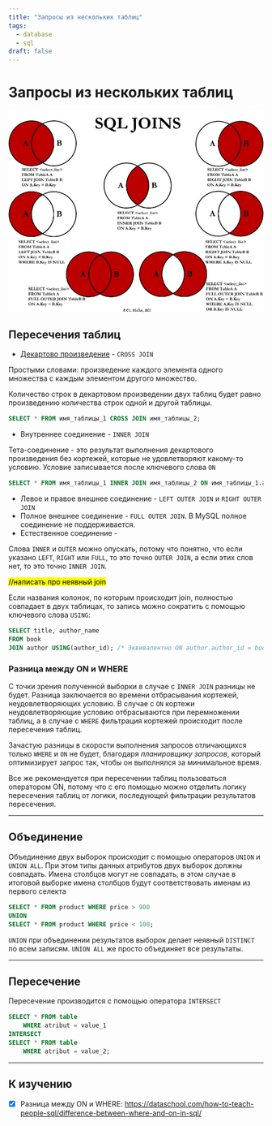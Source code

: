 ```yaml
---
title: "Запросы из нескольких таблиц"
tags:
  - database
  - sql
draft: false
---
```


# Запросы из нескольких таблиц

![Join types](../../images/joins.jpg)

## Пересечения таблиц

- [Декартово произведение](https://ru.wikipedia.org/wiki/%D0%9F%D1%80%D1%8F%D0%BC%D0%BE%D0%B5_%D0%BF%D1%80%D0%BE%D0%B8%D0%B7%D0%B2%D0%B5%D0%B4%D0%B5%D0%BD%D0%B8%D0%B5) - `CROSS JOIN`

Простыми словами: произведение каждого элемента одного множества с каждым элементом другого множество.

Количество строк в декартовом произведении двух таблиц будет равно произведению количества строк одной и другой таблицы.
```sql
SELECT * FROM имя_таблицы_1 CROSS JOIN имя_таблицы_2;
```

- Внутреннее соединение - `INNER JOIN`

Тета-соединение - это результат выполнения декартового произведения без кортежей, которые не удовлетворяют какому-то условию. Условие записывается после ключевого слова `ON`
```sql
SELECT * FROM имя_таблицы_1 INNER JOIN имя_таблицы_2 ON имя_таблицы_1.атрибут_1 = имя_таблицы_2.атрибут_1;
```

- Левое и правое внешнее соединение - `LEFT OUTER JOIN` и `RIGHT OUTER JOIN`
- Полное внешнее соединение - `FULL OUTER JOIN`. В MySQL полное соединение не поддерживается.
- Естественное соединение -

Слова `INNER` и `OUTER` можно опускать, потому что понятно, что если указано `LEFT`, `RIGHT` или `FULL`, то это точно `OUTER JOIN`, а если этих слов нет, то это точно `INNER JOIN`.

<mark>//написать про неявный join</mark>

Если названия колонок, по которым происходит join, полностью совпадает в двух таблицах, то запись можно сократить с помощью ключевого слова `USING`:
```sql
SELECT title, author_name
FROM book
JOIN author USING(author_id); /* Эквивалентно ON author.author_id = book.author_id */
```

### Разница между ON и WHERE

С точки зрения полученной выборки в случае с `INNER JOIN` разницы не будет. Разница заключается во времени отбрасывания кортежей, неудовлетворяющих условию. В случае с `ON` кортежи неудовлетворяющие условию отбрасываются при перемножении таблиц, а в случае с `WHERE` фильтрация кортежей происходит после пересечения таблиц.

Зачастую разницы в скорости выполнения запросов отличающихся только `WHERE` и `ON` не будет, благодаря *планировщику запросов*, который оптимизирует запрос так, чтобы он выполнялся за минимальное время.

Все же рекомендуется при пересечении таблиц пользоваться оператором ON, потому что с его помощью можно отделить логику пересечения таблиц от логики, последующей фильтрации результатов пересечения.

---
## Объединение

Объединение двух выборок происходит с помощью операторов `UNION` и `UNION ALL`. 
При этом типы данных атрибутов двух выборок должны совпадать.
Имена столбцов могут не совпадать, в этом случае в итоговой выборке имена столбцов будут соответствовать именам из первого селекта
```sql
SELECT * FROM product WHERE price > 900
UNION
SELECT * FROM product WHERE price < 100;
```

`UNION` при объединении результатов выборок делает неявный `DISTINCT` по всем записям.
`UNION ALL` же просто объединяет все результаты.

---
## Пересечение

Пересечение производится с помощью оператора `INTERSECT`
```sql
SELECT * FROM table
    WHERE atribut = value_1
INTERSECT
SELECT * FROM table
    WHERE atribut = value_2;
```

---
## К изучению

- [X] Разница между ON и WHERE: https://dataschool.com/how-to-teach-people-sql/difference-between-where-and-on-in-sql/